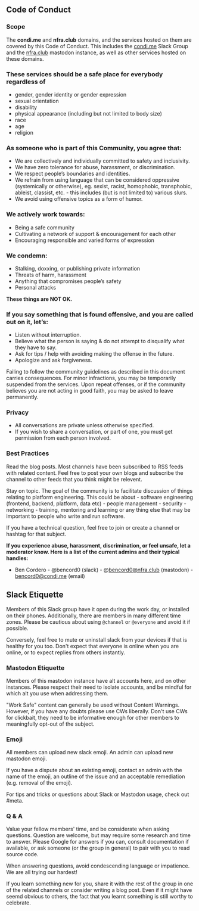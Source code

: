 ## Code of Conduct

### Scope

The **condi.me** and **nfra.club** domains, and the services hosted on them are covered by this Code of Conduct.
This includes the [condi.me](https://condi.slack.com) Slack Group and the [nfra.club](https://nfra.club) mastodon instance,
as well as other services hosted on these domains.

### These services should be a safe place for everybody regardless of

- gender, gender identity or gender expression
- sexual orientation
- disability
- physical appearance (including but not limited to body size)
- race
- age
- religion

### As someone who is part of this Community, you agree that:

* We are collectively and individually committed to safety and inclusivity.
* We have zero tolerance for abuse, harassment, or discrimination.
* We respect people’s boundaries and identities.
* We refrain from using language that can be considered oppressive (systemically or otherwise), eg. sexist, racist, homophobic, transphobic, ableist, classist, etc. - this includes (but is not limited to) various slurs.
* We avoid using offensive topics as a form of humor.

### We actively work towards:

* Being a safe community
* Cultivating a network of support & encouragement for each other
* Encouraging responsible and varied forms of expression

### We condemn:

* Stalking, doxxing, or publishing private information
* Threats of harm, harassment
* Anything that compromises people’s safety
* Personal attacks

**These things are NOT OK.**

### If you say something that is found offensive, and you are called out on it, let’s:

* Listen without interruption.
* Believe what the person is saying & do not attempt to disqualify what they have to say.
* Ask for tips / help with avoiding making the offense in the future.
* Apologize and ask forgiveness.

Failing to follow the community guidelines as described in this document carries consequences. For minor infractions, you may be temporarily suspended from the services. Upon repeat offenses, or if the community believes you are not acting in good faith, you may be asked to leave permanently.

### Privacy
* All conversations are private unless otherwise specified.
* If you wish to share a conversation, or part of one, you must get permission from each person involved.

### Best Practices
Read the blog posts. Most channels have been subscribed to RSS feeds with related content. Feel free to post your own blogs and subscribe the channel to other feeds that you think might be relevent.

Stay on topic. The goal of the community is to facilitate discussion of things relating to platform engineering.
  This could be about
    - software engineering (frontend, backend, platform, data etc)
    - people management
    - security
    - networking
    - training, mentoring and learning
  or any thing else that may be important to people who write and run software.

If you have a technical question, feel free to join or create a channel or hashtag for that subject.

**If you experience abuse, harassment, discrimination, or feel unsafe, let a moderator know. Here is a list of the current admins and their typical handles:**

* Ben Cordero - @bencord0 (slack) - @bencord0@nfra.club (mastodon) - bencord0@condi.me (email)

## Slack Etiquette

Members of this Slack group have it open during the work day, or installed on their phones.
Additionally, there are members in many different time zones. Please be cautious about using  `@channel` or `@everyone` and avoid it if possible.

Conversely, feel free to mute or uninstall slack from your devices if that is healthy for you too.
Don't expect that everyone is online when you are online, or to expect replies from others instantly.

### Mastodon Etiquette

Members of this mastodon instance have alt accounts here, and on other instances. Please respect their need to isolate accounts, and be mindful for which alt you use when addressing them.

"Work Safe" content can generally be used without Content Warnings. However, if you have any doubts please use CWs liberally.
Don't use CWs for clickbait, they need to be informative enough for other members to meaningfully opt-out of the subject.

### Emoji

All members can upload new slack emoji. An admin can upload new mastodon emoji.

If you have a dispute about an existing emoji, contact an admin with the name of the emoji, an outline of the issue and an acceptable remediation (e.g. removal of the emoji).

For tips and tricks or questions about Slack or Mastodon usage, check out #meta.

### Q & A

Value your fellow members' time, and be considerate when asking questions. Question are welcome, but may require some research and time to answer.
Please Google for answers if you can, consult documentation if available, or ask someone (or the group in general) to pair with you to read source code.

When answering questions, avoid condescending language or impatience. We are all trying our hardest!

If you learn something new for you, share it with the rest of the group in one of the related channels or consider writing a blog post.
Even if it might have seemd obvious to others, the fact that you learnt something is still worthy to celebrate.
